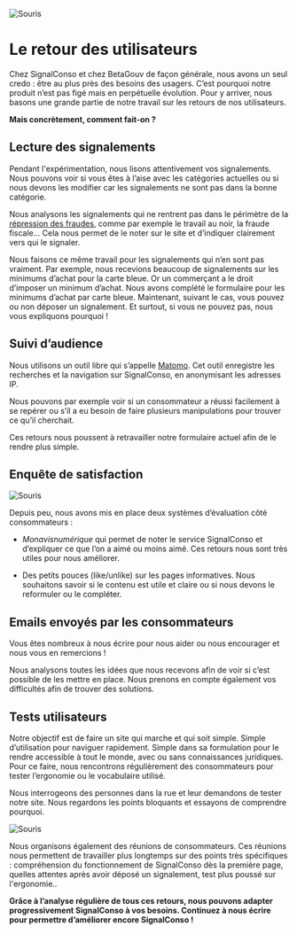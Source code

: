 ![Souris](/assets/blog/2019/08/21/exploitation-retour-utilisateurs/digital-marketing-1725340_1920.jpg)

# Le retour des utilisateurs

Chez SignalConso et chez BetaGouv de façon générale, nous avons un seul credo : être au plus près des besoins des usagers. C’est pourquoi notre produit n’est pas figé mais en perpétuelle évolution. Pour y arriver, nous basons une grande partie de notre travail sur les retours de nos utilisateurs.

**Mais concrètement, comment fait-on ?**

## Lecture des signalements

Pendant l'expérimentation, nous lisons attentivement vos signalements. Nous pouvons voir si vous êtes à l’aise avec les catégories actuelles ou si nous devons les modifier car les signalements ne sont pas dans la bonne catégorie.

Nous analysons les signalements qui ne rentrent pas dans le périmètre de la [répression des fraudes](https://www.economie.gouv.fr/dgccrf/dgccrf), comme par exemple le travail au noir, la fraude fiscale... Cela nous permet de le noter sur le site et d’indiquer clairement vers qui le signaler. 

Nous faisons ce même travail pour les signalements qui n’en sont pas vraiment. Par exemple, nous recevions beaucoup de signalements sur les minimums d’achat pour la carte bleue. Or un commerçant a le droit d’imposer un minimum d’achat. Nous avons complété le formulaire pour les minimums d’achat par carte bleue. Maintenant, suivant le cas, vous pouvez ou non déposer un signalement. Et surtout, si vous ne pouvez pas, nous vous expliquons pourquoi ! 

## Suivi d’audience 

Nous utilisons un outil libre qui s’appelle [Matomo](https://beta.gouv.fr/suivi). Cet outil enregistre les recherches et la navigation sur SignalConso, en anonymisant les adresses IP. 

Nous pouvons par exemple voir si un consommateur a réussi facilement à se repérer ou s’il a eu besoin de faire plusieurs manipulations pour trouver ce qu’il cherchait. 

Ces retours nous poussent à retravailler notre formulaire actuel afin de le rendre plus simple.

## Enquête de satisfaction

![Souris](/assets/blog/2019/08/21/exploitation-retour-utilisateurs/rating-4068907_1920.jpg)

Depuis peu, nous avons mis en place deux systèmes d’évaluation côté consommateurs :

+ *Monavisnumérique* qui permet de noter le service SignalConso et d’expliquer ce que l’on a aimé ou moins aimé. Ces retours nous sont très utiles pour nous améliorer.

+ Des petits pouces (like/unlike) sur les pages informatives. Nous souhaitons savoir si le contenu est utile et claire ou si nous devons le reformuler ou le compléter.

## Emails envoyés par les consommateurs

Vous êtes nombreux à nous écrire pour nous aider ou nous encourager et nous vous en remercions ! 

Nous analysons toutes les idées que nous recevons afin de voir si c’est possible de les mettre en place. Nous prenons en compte également vos difficultés afin de trouver des solutions. 

## Tests utilisateurs

Notre objectif est de faire un site qui marche et qui soit simple. Simple d’utilisation pour naviguer rapidement. Simple dans sa formulation pour le rendre accessible à tout le monde, avec ou sans connaissances juridiques. Pour ce faire, nous rencontrons régulièrement des consommateurs pour tester l’ergonomie ou le vocabulaire utilisé. 

Nous interrogeons des personnes dans la rue et leur demandons de tester notre site. Nous regardons les points bloquants et essayons de comprendre pourquoi. 

![Souris](/assets/blog/2019/08/21/exploitation-retour-utilisateurs/eett.png)

Nous organisons également des réunions de consommateurs. Ces réunions nous permettent de travailler plus longtemps sur des points très spécifiques : compréhension du fonctionnement de SignalConso dès la première page, quelles attentes après avoir déposé un signalement, test plus poussé sur l'ergonomie..

**Grâce à l’analyse régulière de tous ces retours, nous pouvons adapter progressivement SignalConso à vos besoins. 
Continuez à nous écrire pour permettre d’améliorer encore SignalConso !**


